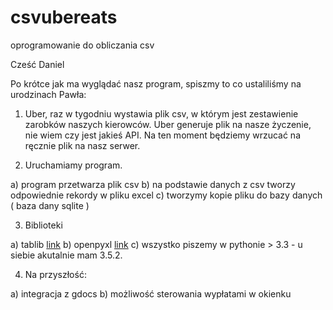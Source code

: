 # csvubereats
oprogramowanie do obliczania csv

Cześć Daniel

Po krótce jak ma wyglądać nasz program, spiszmy to co ustaliliśmy na urodzinach Pawła:

1. Uber, raz w tygodniu wystawia plik csv, w którym jest zestawienie zarobków naszych kierowców. Uber generuje plik na nasze życzenie, nie wiem czy jest jakieś API. Na ten moment będziemy wrzucać na ręcznie plik na nasz serwer.

2. Uruchamiamy program.

a) program przetwarza plik csv
b) na podstawie danych z csv tworzy odpowiednie rekordy w pliku excel
c) tworzymy kopie pliku do bazy danych ( baza dany sqlite )

3. Biblioteki

a) tablib [link](http://docs.python-tablib.org/en/latest/)
b) openpyxl [link](https://bitbucket.org/openpyxl/openpyxl/src)
c) wszystko piszemy w pythonie > 3.3 - u siebie akutalnie mam 3.5.2.  

4. Na przyszłość:

a) integracja z gdocs
b) możliwość sterowania wypłatami w okienku


